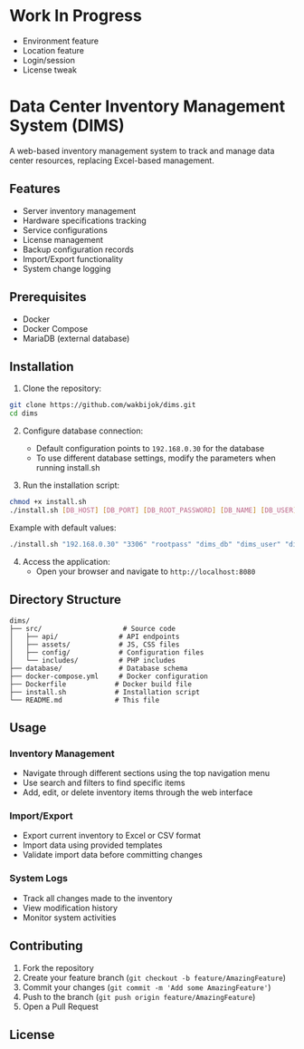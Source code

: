 # Work In Progress
- Environment feature
- Location feature
- Login/session
- License tweak

# Data Center Inventory Management System (DIMS)

A web-based inventory management system to track and manage data center resources, replacing Excel-based management.

## Features

- Server inventory management
- Hardware specifications tracking
- Service configurations
- License management
- Backup configuration records
- Import/Export functionality
- System change logging

## Prerequisites

- Docker
- Docker Compose
- MariaDB (external database)

## Installation

1. Clone the repository:
```bash
git clone https://github.com/wakbijok/dims.git
cd dims
```

2. Configure database connection:
   - Default configuration points to `192.168.0.30` for the database
   - To use different database settings, modify the parameters when running install.sh

3. Run the installation script:
```bash
chmod +x install.sh
./install.sh [DB_HOST] [DB_PORT] [DB_ROOT_PASSWORD] [DB_NAME] [DB_USER] [DB_PASSWORD]
```

Example with default values:
```bash
./install.sh "192.168.0.30" "3306" "rootpass" "dims_db" "dims_user" "dims_password"
```

4. Access the application:
   - Open your browser and navigate to `http://localhost:8080`

## Directory Structure

```
dims/
├── src/                    # Source code
│   ├── api/               # API endpoints
│   ├── assets/            # JS, CSS files
│   ├── config/            # Configuration files
│   └── includes/          # PHP includes
├── database/              # Database schema
├── docker-compose.yml     # Docker configuration
├── Dockerfile            # Docker build file
├── install.sh            # Installation script
└── README.md             # This file
```

## Usage

### Inventory Management
- Navigate through different sections using the top navigation menu
- Use search and filters to find specific items
- Add, edit, or delete inventory items through the web interface

### Import/Export
- Export current inventory to Excel or CSV format
- Import data using provided templates
- Validate import data before committing changes

### System Logs
- Track all changes made to the inventory
- View modification history
- Monitor system activities

## Contributing

1. Fork the repository
2. Create your feature branch (`git checkout -b feature/AmazingFeature`)
3. Commit your changes (`git commit -m 'Add some AmazingFeature'`)
4. Push to the branch (`git push origin feature/AmazingFeature`)
5. Open a Pull Request

## License

